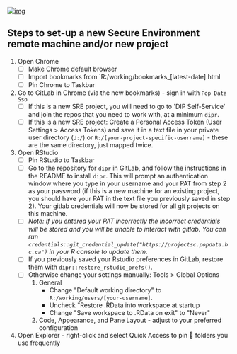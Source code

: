 [![img](https://img.shields.io/badge/Lifecycle-Maturing-007EC6)](https://github.com/bcgov/repomountie/blob/master/doc/lifecycle-badges.md)

## Steps to set-up a new Secure Environment remote machine and/or new project

1. Open Chrome 
   - [ ] Make Chrome default browser 
   - [ ] Import bookmarks from `R:/working/bookmarks_[latest-date].html
   - [ ] Pin Chrome to Taskbar
2. Go to GitLab in Chrome (via the new bookmarks) - sign in with `Pop Data Sso`
   - [ ] If this is a new SRE project, you will need to go to 'DIP Self-Service' and join the repos that you need to work with, at a minimum `dipr`.
   - [ ] If this is a new SRE project: Create a Personal Access Token (User Settings > Access Tokens) and save it in a text file in your private user directory (`U:/`) or `R:/[your-project-specific-username]` - these are the same directory, just mapped twice. 
4. Open RStudio
   - [ ] Pin RStudio to Taskbar
   - [ ] Go to the repository for `dipr` in GitLab, and follow the instructions in the README to install `dipr`. This will prompt an authentication window where you type in your username and your PAT from step 2 as your password (if this is a new machine for an existing project, you should have your PAT in the text file you previously saved in step 2). Your gitlab credentials will now be stored for all git projects on this machine. 
   - [ ] *Note: if you entered your PAT incorrectly the incorrect credentials will be stored and you will be unable to interact with gitlab. You can run `credentials::git_credential_update("https://projectsc.popdata.bc.ca")` in your R console to update them.*
   - [ ] If you previously saved your Rstudio preferences in GitLab, restore them with `dipr::restore_rstudio_prefs()`.
   - [ ] Otherwise change your settings manually: Tools > Global Options
     1. General  
        - Change "Default working directory" to `R:/working/users/[your-username]`.  
        - Uncheck "Restore .RData into workspace at startup  
        - Change "Save workspace to .RData on exit" to "Never"  
     2. Code, Appearance, and Pane Layout - adjust to your preferred configuration
5. Open Explorer - right-click and select Quick Access to pin 📌 folders you use frequently
